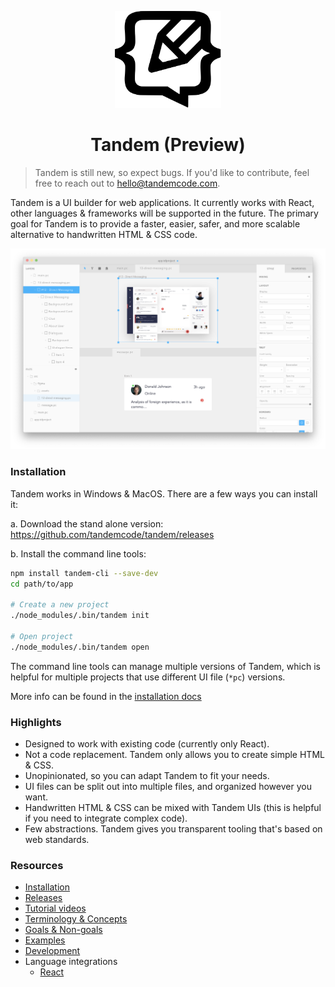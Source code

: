 <p align="center">
  <img src="assets/logo.svg" width="170px">
  <h1 align="center">Tandem (Preview)</h1>
</p>

> Tandem is still new, so expect bugs. If you'd like to contribute, feel free to reach out to hello@tandemcode.com.

<!-- [![Backers on Open Collective](https://opencollective.com/tandem/backers/badge.svg)](#backers)
[![Sponsors on Open Collective](https://opencollective.com/tandem/sponsors/badge.svg)](#sponsors) -->

Tandem is a UI builder for web applications. It currently works with React, other languages & frameworks will be supported in the future. The primary goal for Tandem is to provide a faster, easier, safer, and more scalable alternative to handwritten HTML & CSS code.

![Split view](./assets/screenshots/v10.1.7.png)

### Installation

Tandem works in Windows & MacOS. There are a few ways you can install it:

a. Download the stand alone version: https://github.com/tandemcode/tandem/releases

b. Install the command line tools:

```bash
npm install tandem-cli --save-dev
cd path/to/app

# Create a new project
./node_modules/.bin/tandem init

# Open project
./node_modules/.bin/tandem open
```

The command line tools can manage multiple versions of Tandem, which is helpful for multiple projects that use different UI file (`*pc`) versions.

More info can be found in the [installation docs](./docs/installation.md)

### Highlights

- Designed to work with existing code (currently only React).
- Not a code replacement. Tandem only allows you to create simple HTML & CSS.
- Unopinionated, so you can adapt Tandem to fit your needs.
- UI files can be split out into multiple files, and organized however you want.
- Handwritten HTML & CSS can be mixed with Tandem UIs (this is helpful if you need to integrate complex code).
- Few abstractions. Tandem gives you transparent tooling that's based on web standards.

### Resources

- [Installation](./docs/installation.md)
- [Releases](https://github.com/tandemcode/tandem/releases)
- [Tutorial videos](https://www.youtube.com/playlist?list=PLCNS_PVbhoSXOrjiJQP7ZjZJ4YHULnB2y)
- [Terminology & Concepts](./docs/concepts.md)
- [Goals & Non-goals](./docs/goals.md)
- [Examples](./examples)
- [Development](./docs/contributing/development.md)
- Language integrations
  - [React](./packages/paperclip-react-loader)

<!--
## Contributors

This project exists thanks to all the people who contribute.
<a href="https://github.com/tandemcode/tandem/graphs/contributors"><img src="https://opencollective.com/tandem/contributors.svg?width=890&button=false" /></a>

## Backers

Thank you to all our backers! 🙏 [[Become a backer](https://opencollective.com/tandem#backer)]

<a href="https://opencollective.com/tandem#backers" target="_blank"><img src="https://opencollective.com/tandem/backers.svg?width=890"></a>

## Sponsors

Support this project by becoming a sponsor. Your logo will show up here with a link to your website. [[Become a sponsor](https://opencollective.com/tandem#sponsor)]

<a href="https://opencollective.com/tandem/sponsor/0/website" target="_blank"><img src="https://opencollective.com/tandem/sponsor/0/avatar.svg"></a>
<a href="https://opencollective.com/tandem/sponsor/1/website" target="_blank"><img src="https://opencollective.com/tandem/sponsor/1/avatar.svg"></a>
<a href="https://opencollective.com/tandem/sponsor/2/website" target="_blank"><img src="https://opencollective.com/tandem/sponsor/2/avatar.svg"></a>
<a href="https://opencollective.com/tandem/sponsor/3/website" target="_blank"><img src="https://opencollective.com/tandem/sponsor/3/avatar.svg"></a>
<a href="https://opencollective.com/tandem/sponsor/4/website" target="_blank"><img src="https://opencollective.com/tandem/sponsor/4/avatar.svg"></a>
<a href="https://opencollective.com/tandem/sponsor/5/website" target="_blank"><img src="https://opencollective.com/tandem/sponsor/5/avatar.svg"></a>
<a href="https://opencollective.com/tandem/sponsor/6/website" target="_blank"><img src="https://opencollective.com/tandem/sponsor/6/avatar.svg"></a>
<a href="https://opencollective.com/tandem/sponsor/7/website" target="_blank"><img src="https://opencollective.com/tandem/sponsor/7/avatar.svg"></a>
<a href="https://opencollective.com/tandem/sponsor/8/website" target="_blank"><img src="https://opencollective.com/tandem/sponsor/8/avatar.svg"></a>
<a href="https://opencollective.com/tandem/sponsor/9/website" target="_blank"><img src="https://opencollective.com/tandem/sponsor/9/avatar.svg"></a>

-->
